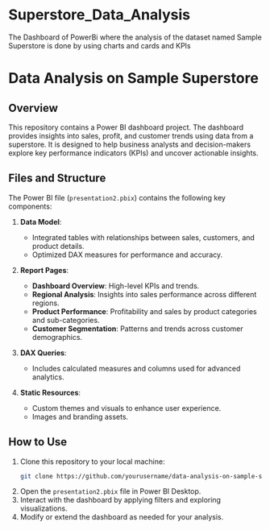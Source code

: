 # Superstore_Data_Analysis
The Dashboard of PowerBi where the analysis of the dataset named Sample Superstore is done by using charts and cards and KPIs

# Data Analysis on Sample Superstore

## Overview
This repository contains a Power BI dashboard project. The dashboard provides insights into sales, profit, and customer trends using data from a superstore. It is designed to help business analysts and decision-makers explore key performance indicators (KPIs) and uncover actionable insights.


## Files and Structure
The Power BI file (`presentation2.pbix`) contains the following key components:

1. **Data Model**:
   - Integrated tables with relationships between sales, customers, and product details.
   - Optimized DAX measures for performance and accuracy.

2. **Report Pages**:
   - **Dashboard Overview**: High-level KPIs and trends.
   - **Regional Analysis**: Insights into sales performance across different regions.
   - **Product Performance**: Profitability and sales by product categories and sub-categories.
   - **Customer Segmentation**: Patterns and trends across customer demographics.

3. **DAX Queries**:
   - Includes calculated measures and columns used for advanced analytics.

4. **Static Resources**:
   - Custom themes and visuals to enhance user experience.
   - Images and branding assets.
  
  ## How to Use
1. Clone this repository to your local machine:
   ```bash
   git clone https://github.com/yourusername/data-analysis-on-sample-superstore.git
   ```
2. Open the `presentation2.pbix` file in Power BI Desktop.
3. Interact with the dashboard by applying filters and exploring visualizations.
4. Modify or extend the dashboard as needed for your analysis.
